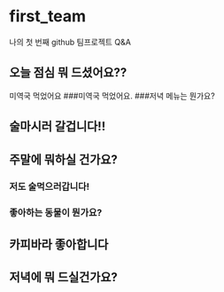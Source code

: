 # first_team
나의 첫 번째 github 팀프로젝트 Q&amp;A
## 오늘 점심 뭐 드셨어요??
미역국 먹었어요
###미역국 먹었어요.
###저녁 메뉴는 뭔가요?
## 술마시러 갈겁니다!! 
## 주말에 뭐하실 건가요?
### 저도 술먹으러갑니다! 
### 좋아하는 동물이 뭔가요?
## 카피바라 좋아합니다
## 저녁에 뭐 드실건가요?
